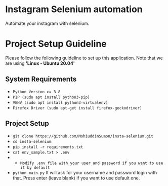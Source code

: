 # Instagram Selenium automation
Automate your instagram with selenium.

# Project Setup Guideline
Please follow the following guideline to set up this application. Note that we are using **'Linux - Ubuntu 20.04'** 

## System Requirements
* `Python Version >= 3.8`
* `PIP (sudo apt install python3-pip)`
* `VENV (sudo apt install python3-virtualenv)`
* `Firefox Driver (sudo apt-get install firefox-geckodriver)`


## Project Setup
* `git clone https://github.com/MohiuddinSumon/insta-selenium.git`
* `cd insta-selenium`
* `pip install -r requirements.txt`
* `cat env_sample.txt > .env`
* * `Modify .env file with your user and password if you want to use it by default` 
* `python main.py`
It will ask for your username and password login with that. Press enter (leave blank) if you want to use default one. 


